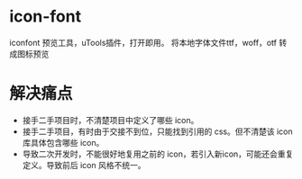 # icon-font
iconfont 预览工具，uTools插件，打开即用。
将本地字体文件ttf，woff，otf 转成图标预览
# 解决痛点
* 接手二手项目时，不清楚项目中定义了哪些 icon。
* 接手二手项目，有时由于交接不到位，只能找到引用的 css。但不清楚该 icon 库具体包含哪些 icon。
* 导致二次开发时，不能很好地复用之前的 icon，若引入新icon，可能还会重复定义。导致前后 icon 风格不统一。